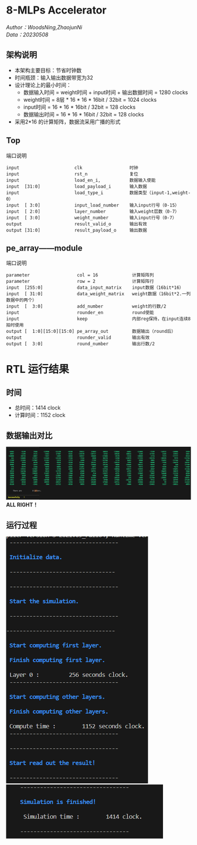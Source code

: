 # 8-MLPs Accelerator
*Author：WoodsNing,ZhaojunNi*     
*Data：20230508*
## 架构说明
- 本架构主要目标：节省时钟数
- 时间瓶颈：输入输出数据带宽为32
- 设计理论上的最小时间：
  - 数据输入时间 = weight时间 + input时间 + 输出数据时间 = 1280 clocks 
  - weight时间  = 8层 * 16 * 16 * 16bit / 32bit = 1024 clocks 
  - input时间   = 16 * 16 * 16bit / 32bit = 128 clocks
  - 数据输出时间 = 16 * 16 * 16bit / 32bit = 128 clocks
- 采用2*16 的计算矩阵，数据流采用广播的形式
## Top
端口说明  

    input                     clk                  时钟
    input                     rst_n                复位
    input                     load_en_i,           数据输入使能
    input  [31:0]             load_payload_i       输入数据
    input                     load_type_i          数据类型（input-1,weight-0）
    input  [ 3:0]             input_load_number    输入input行号（0-15）
    input  [ 2:0]             layer_number         输入weight层数（0-7）
    input  [ 3:0]             weight_number        输入input行号（0-7）
    output                    result_valid_o       输出有效
    output [31:0]             result_payload_o     输出数据
## pe_array——module
端口说明

    parameter                  col = 16             计算矩阵列
    parameter                  row = 2              计算矩阵行
    input  [255:0]             data_input_matrix    input数据（16bit*16）
    input  [ 31:0]             data_weight_matrix   weight数据（16bit*2.一列数据中的两个）
    input  [  3:0]             add_number           weight的行数/2 
    input                      rounder_en           round使能
    input                      keep                 内部reg保持，在input连续8拍时使用
    output [  1:0][15:0][15:0] pe_array_out         数据输出（round后）
    output                     rounder_valid        输出有效      
    output [  3:0]             round_number         输出行数/2

# RTL 运行结果
## 时间
- 总时间：1414 clock
- 计算时间：1152 clock
## 数据输出对比
![输出数据](./out/output_fig/vlsiporj_dataout.png "输出数据")
**ALL RIGHT！**
## 运行过程
![运行过程2](./out/output_fig/vlsiproj_run2.png "运行过程2")
![运行过程1](./out/output_fig/vlsiproj_run1.png "运行过程1") 

